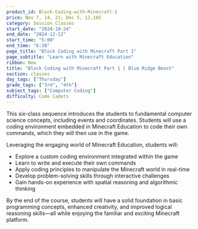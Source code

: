 ```yaml
---
product_id: Block-Coding-with-Minecraft-1
price: Nov 7, 14, 21; Dec 5, 12,165
category: Session Classes
start_date: "2024-10-24"
end_date: "2024-12-12"
start_time: "5:00"
end_time: "6:30"
page_title: "Block Coding with Minecraft Part 1"
page_subtitle: "Learn with Minecraft Education"
ribbon: New
title: "Block Coding with Minecraft Part 1 | Blue Ridge Boost"
section: classes
day_tags: ["Thursday"]
grade_tags: ["3rd", "4th"]
subject_tags: ["Computer Coding"]
difficulty: Code Cadets
---
```

<p>This six-class sequence introduces the students to fundamental computer science concepts, including events and coordinates. Students will use a coding environment embedded in Minecraft Education to code their own commands, which they will then use in the game.</p>
<p>Leveraging the engaging world of Minecraft Education, students will:</p>
    <ul>
        <li>Explore a custom coding environment integrated within the game</li>
        <li>Learn to write and execute their own commands</li>
        <li>Apply coding principles to manipulate the Minecraft world in real-time</li>
        <li>Develop problem-solving skills through interactive challenges</li>
        <li>Gain hands-on experience with spatial reasoning and algorithmic thinking</li>
    </ul>
    <p>By the end of the course, students will have a solid foundation in basic programming concepts, enhanced creativity, and improved logical reasoning skills—all while enjoying the familiar and exciting Minecraft platform.</p>


